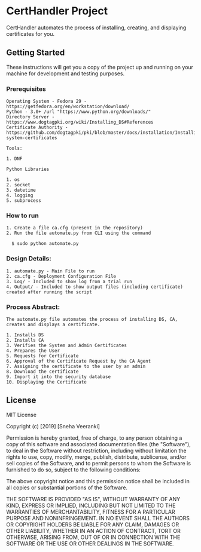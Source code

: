 # CertHandler Project
CertHandler automates the process of installing, creating, and displaying certificates for you.

## Getting Started

These instructions will get you a copy of the project up and running on your machine for development and testing purposes. 

### Prerequisites
	Operating System - Fedora 29 - https://getfedora.org/en/workstation/download/
	Python - 3.0+ /url "https://www.python.org/downloads/"
	Directory Server - https://www.dogtagpki.org/wiki/Installing_DS#References 
	Certificate Authority - https://github.com/dogtagpki/pki/blob/master/docs/installation/Installing_CA.md#verifying-system-certificates
	
	Tools:

	1. DNF
	
	Python Libraries

	1. os
	2. socket	
	3. datetime
	4. logging
	5. subprocess

### How to run

	1. Create a file ca.cfg (present in the repository)
	2. Run the file automate.py from CLI using the command 
	   
	  $ sudo python automate.py

### Design Details:

	1. automate.py - Main File to run
	2. ca.cfg - Deployment Configuration File
	3. Log/ - Included to show log from a trial run
	4. Output/ - Included to show output files (including certificate) created after running the script

### Process Abstract:

	The automate.py file automates the process of installing DS, CA, creates and displays a certificate.
	
	1. Installs DS
	2. Installs CA
	3. Verifies the System and Admin Certificates
	4. Prepares the User
	5. Requests for Certificate
	6. Approval of the Certificate Request by the CA Agent
	7. Assigning the certificate to the user by an admin
	8. Download the certificate 
	9. Import it into the security database 
	10. Displaying the Certificate
	

## License
MIT License

Copyright (c) [2019] [Sneha Veeranki]

Permission is hereby granted, free of charge, to any person obtaining a copy
of this software and associated documentation files (the "Software"), to deal
in the Software without restriction, including without limitation the rights
to use, copy, modify, merge, publish, distribute, sublicense, and/or sell
copies of the Software, and to permit persons to whom the Software is
furnished to do so, subject to the following conditions:

The above copyright notice and this permission notice shall be included in all
copies or substantial portions of the Software.

THE SOFTWARE IS PROVIDED "AS IS", WITHOUT WARRANTY OF ANY KIND, EXPRESS OR
IMPLIED, INCLUDING BUT NOT LIMITED TO THE WARRANTIES OF MERCHANTABILITY,
FITNESS FOR A PARTICULAR PURPOSE AND NONINFRINGEMENT. IN NO EVENT SHALL THE
AUTHORS OR COPYRIGHT HOLDERS BE LIABLE FOR ANY CLAIM, DAMAGES OR OTHER
LIABILITY, WHETHER IN AN ACTION OF CONTRACT, TORT OR OTHERWISE, ARISING FROM,
OUT OF OR IN CONNECTION WITH THE SOFTWARE OR THE USE OR OTHER DEALINGS IN THE
SOFTWARE.



